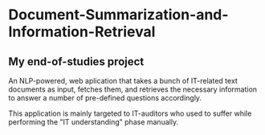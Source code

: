 # Document-Summarization-and-Information-Retrieval
## My end-of-studies project
An NLP-powered, web aplication that takes a bunch of IT-related text documents as input, fetches them, 
and retrieves the necessary information to answer a number of pre-defined questions accordingly.

This application is mainly targeted to IT-auditors who used to suffer while performing the "IT understanding" phase manually. 
